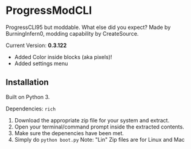 # ProgressModCLI

ProgressCLI95 but moddable. What else did you expect? Made by BurningInfern0, modding capability by CreateSource.

Current Version: **0.3.122**

- Added Color inside blocks (aka pixels)!
- Added settings menu
    

## Installation

Built on Python 3.

Dependencies: ```rich```

1. Download the appropriate zip file for your system and extract.
2. Open your terminal/command prompt inside the extracted contents.
3. Make sure the depenencies have been met.
4. Simply do ```python boot.py```
Note: "Lin" Zip files are for Linux and Mac
